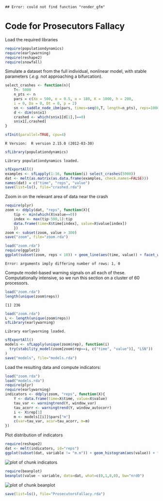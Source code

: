 

```
## Error: could not find function "render_gfm"
```




# Code for Prosecutors Fallacy 

Load the required libraries 


```r
require(populationdynamics)
require(earlywarning)
require(reshape2)
require(snowfall)
```




Simulate a dataset from the full individual, nonlinear model, with stable parameters (*.e.g.* not approaching a bifurcation).



```r
select_crashes <- function(n){
	T<- 5000
	n_pts <- n
	pars = c(Xo = 500, e = 0.5, a = 180, K = 1000, h = 200,
    i = 0, Da = 0, Dt = 0, p = 2)
	sn <- saddle_node_ibm(pars, times=seq(0,T, length=n_pts), reps=1000)
	d <- dim(sn$x1)
	crashed <- which(sn$x1[d[1],]==0)
	sn$x1[,crashed] 
}

sfInit(parallel=TRUE, cpu=4)
```



```
R Version:  R version 2.15.0 (2012-03-30) 

```



```r
sfLibrary(populationdynamics)
```



```
Library populationdynamics loaded.
```



```r
sfExportAll()
examples <- sfLapply(1:16, function(i) select_crashes(5000))
dat <- melt(as.matrix(as.data.frame(examples, check.names=FALSE)))
names(dat) = c("time", "reps", "value")
save(list=ls(), file="crashed.rda")
```




Zoom in on the relevant area of data near the crash



```r
require(plyr)
zoom <- ddply(dat, "reps", function(X){
    tip <- min(which(X$value==0))
    index <- max(tip-500,1):tip
    data.frame(time=X$time[index], value=X$value[index])
    })
zoom <- subset(zoom, value > 300)
save("zoom", file="zoom.rda")
```






```r
load("zoom.rda")
require(ggplot2)
ggplot(subset(zoom, reps < 10)) + geom_line(aes(time, value)) + facet_wrap(~reps, scales="free")
```



```
Error: arguments imply differing number of rows: 1, 0
```




Compute model-based warning signals on all each of these.  
Computationally intensive, so we run this section on a cluster of 60 processors.  



```r
load("zoom.rda")
length(unique(zoom$reps))
```



```
[1] 236
```






```r
load("zoom.rda")
L <- length(unique(zoom$reps))
sfLibrary(earlywarning)
```



```
Library earlywarning loaded.
```



```r
sfExportAll()
models <- sfLapply(unique(zoom$rep), function(i)
  try(stability_model(zoom[zoom$rep==i, c("time", "value")], "LSN"))
)
save("models", file="models.rda")
```




Load the resulting data and compute indicators:



```r
load("zoom.rda")
load("models.rda")
require(plyr)
require(earlywarning)
indicators <- ddply(zoom, "reps", function(X){
    Y <- data.frame(time=X$time, value=X$value)
    tau_var <- warningtrend(Y, window_var)
    tau_acorr <- warningtrend(Y, window_autocorr)
    i <- X$rep[1]
    m <- models[[i]]$pars["m"]
    c(var=tau_var, acor=tau_acorr, m=m)
})
```




Plot distribution of indicators



```r
require(reshape2)
dat <- melt(indicators, id="reps")
ggplot(subset(dat, variable != "m.m")) + geom_histogram(aes(value)) + facet_wrap(~variable)
```

![plot of chunk indicators](http://farm9.staticflickr.com/8007/7128760939_b47450c4c9_o.png) 





```r
require(beanplot)
beanplot(value ~ variable, data=dat, what=c(0,1,0,0), bw="nrd0")
```

![plot of chunk beanplot](http://farm8.staticflickr.com/7126/6982673652_798eee621d_o.png) 

```r
save(list=ls(), file="ProsecutorsFallacy.rda")
```








